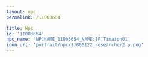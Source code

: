 ```yaml
---
layout: npc
permalink: /11003654

title: Npc
id: '11003654'
npc_name: 'NPCNAME_11003654_NAME:[F]Timaion01'
icon_url: 'portrait/npc/11000122_researcher2_p.png'
---
```

